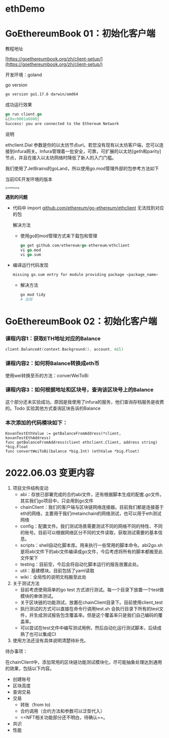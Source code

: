 # ethDemo


# GoEthereumBook 01：初始化客户端

教程地址

[https://goethereumbook.org/zh/client-setup/](https://goethereumbook.org/zh/client-setup/)

开发环境：goland

go version

```bash
go version go1.17.6 darwin/amd64
```

成功运行效果
```go
go run client.go
&{0xc0001a6000}
Success! you are connected to the Ethereum Network
```

说明

ethclient.Dial 参数是你的以太坊节点url。若您没有现有以太坊客户端，您可以连接到infura网关。Infura管理着一批安全，可靠，可扩展的以太坊[geth和parity]节点，并且在接入以太坊网络时降低了新人的入门门槛。

我们使用了JetBrains的goLand，所以使用go.mod管理外部的包参考方法如下

当前IDE开发环境的版本

<img src="https://s2.loli.net/2022/05/28/RBx6jDHzeyKEfvb.png" alt="Untitled.png" style="zoom:45%;" />

**遇到的问题**

- 代码中 import [github.com/ethereum/go-ethereum/ethclient](http://github.com/ethereum/go-ethereum/ethclient) 无法找到对应的包
  
    解决方法
    
    - 使用go的mod管理方式来下载包和管理
      
        ```go
        go get github.com/ethereum/go-ethereum/ethclient
        vi go.mod
        vi go.sum
        ```
    
- 编译运行代码发现
  
    ```bash
    missing go.sum entry for module providing package <package_name>
    ```
    
    - 解决方法
      
        ```bash
        go mod tidy
        # 去除
        ```

# GoEthereumBook 02：初始化客户端

### 课程内容1：获取ETH地址对应的Balance

``` go
client.BalanceAt(context.Background(), account, nil)
```

### 课程内容2：如何将Balance转换成eth币

使用wei转换至币的方法：converWeiToBi

### 课程内容3：如何根据地址和区块号，查询该区块号上的Balance

这个部分还未实验成功。原因是我使用了infura的服务，他们查询存档服务是收费的。Todo 实验其他方式查询区块告诉的Balance

### 本次添加的代码模块如下：

```
KovanTestEthValue := getBalanceFromAddress(*client, kovanTestEthAddress)
func getBalanceFromAddress(client ethclient.Client, address string) *big.Float 
func convertWeiToBi(balance *big.Int) (ethValue *big.Float) 

```

# 2022.06.03 变更内容

1. 项目文件结构变动
   - abi：存放已部署完成的合约abi文件，还有根据脚本生成的配套.go文件。其实我们go项目中，只会用到go文件
   - chainClient：我们的客户端与区块链网络连接器。目前我们都是连接基于eth的网络，主要用于我们metainchain的网络测试，也可以用于eth测试网络
   - config：配置文件。我们测试场景需要测试不同的网络不同的特性、不同的账号。目前可以根据网络区分不同的文件读取，获取测试需要的基本信息。
   - scripts：shell自动化脚本库。用来执行一些常用的脚本命令。abi2go.sh 是将abi文件下的abi文件编译成go文件，今后考虑将所有的脚本都搬至此文件架下
   - testing：目前空，今后会将自动化脚本运行的报告放置此处。
   - util：基建模块。目前包括了yaml读取
   - wiki：全局性的说明文档搬至此处
2. 关于测试方法
   - 目前考虑使用简单的go test 方式进行测试。每一个目录下放置一个test做模块的单体测试。
   - 关于区块链的功能测试，放置在chainClient目录下。目前使用client_test
   - 执行测试的方式可以直接在命令行调用test.sh 会执行目录下所有的test文件，并生成测试报告包含覆盖率。但是这个覆盖率只是我们自己编码的覆盖率。
   - 可以尝试在test文件中编写测试用例，然后自动化运行测试脚本，后续成熟了也可以集成CI
3. 使用方法还没有具体说明清楚待补充。

待办事项：

在chainClient中，添加常用的区块链功能测试模块化，尽可能抽象处理达到通用的效果，包括以下内容。

- 创建账号
- 区块高度
- 查询交易
- 交易
  - 转账（from to) 
  - 合约调用（合约方法和参数可以泛型代入）
  - ==NFT相关功能部分还不明白，待确认==。
- 共识
- 性能

​	
